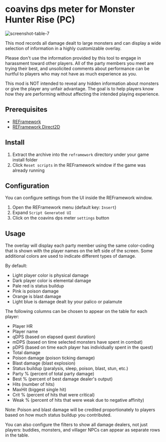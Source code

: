 # coavins dps meter for Monster Hunter Rise (PC)

![screenshot-table-7](https://user-images.githubusercontent.com/91746207/151688477-c84e63a2-4862-4392-8116-3a063643ece6.png)

This mod records all damage dealt to large monsters and can display a wide selection of information in a highly customizable overlay.

Please don't use the information provided by this tool to engage in harassment toward other players. All of the party members you meet are trying their best, and unsolicited comments about performance can be hurtful to players who may not have as much experience as you.

This mod is NOT intended to reveal any hidden information about monsters or give the player any unfair advantage. The goal is to help players know how they are performing without affecting the intended playing experience.

## Prerequisites

* [REFramework](https://github.com/praydog/REFramework)
* [REFramework Direct2D](https://github.com/cursey/reframework-d2d)

## Install

1. Extract the archive into the `reframework` directory under your game install folder
2. Click `Reset scripts` in the REFramework window if the game was already running

## Configuration

You can configure settings from the UI inside the REFramework window.

1. Open the REFramework menu (default key: `Insert`)
2. Expand `Script Generated UI`
3. Click on the coavins dps meter `settings` button

## Usage

The overlay will display each party member using the same color-coding that is shown with the player names on the left side of the screen. Some additional colors are used to indicate different types of damage.

By default:
* Light player color is physical damage
* Dark player color is elemental damage
* Pale red is status buildup
* Pink is poison damage
* Orange is blast damage
* Light blue is damage dealt by your palico or palamute

The following columns can be chosen to appear on the table for each player:

* Player HR
* Player name
* qDPS (based on elapsed quest duration)
* mDPS (based on time selected monsters have spent in combat)
* pDPS (based on time each player has individually spent in the quest)
* Total damage
* Poison damage (poison ticking damage)
* Blast damage (blast explosion)
* Status buildup (paralysis, sleep, poison, blast, stun, etc.)
* Party % (percent of total party damage)
* Best % (percent of best damage dealer's output)
* Hits (number of hits)
* MaxHit (biggest single hit)
* Crit % (percent of hits that were critical)
* Weak % (percent of hits that were weak due to negative affinity)

Note: Poison and blast damage will be credited proportionately to players based on how much status buildup you contributed.

You can also configure the filters to show all damage dealers, not just players: buddies, monsters, and villager NPCs can appear as separate rows in the table.